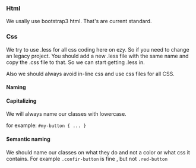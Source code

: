 ### Html
We usally use bootstrap3 html. That's are current standard.

### Css
We try to use .less for all css coding here on ezy. So if you need to change an legacy project.
You should add a new .less file with the same name and copy the .css file to that. So we can start getting .less in.

Also we should always avoid in-line css and use css files for all CSS.

#### Naming

#### Capitalizing
We will always name our classes with lowercase.

for example:
`#my-button { ... }` 

#### Semantic naming

We should name our classes on what they do and not a color or what css it contains. For example `.confir-button` is fine , but not `.red-button`



